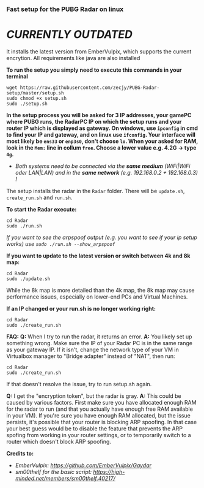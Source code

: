 ### Fast setup for the PUBG Radar on linux


# ***CURRENTLY OUTDATED***

It installs the latest version from EmberVulpix, which supports the current encrytion. All requirements like java are also installed

**To run the setup you simply need to execute this commands in your terminal**
```
wget https://raw.githubusercontent.com/zecjy/PUBG-Radar-setup/master/setup.sh
sudo chmod +x setup.sh
sudo ./setup.sh
```

**In the setup process you will be asked for 3 IP addresses, your gamePC where PUBG runs, the RadarPC IP on which the setup runs and your router IP which is displayed as gateway.
On windows, use `ipconfig` in cmd to find your IP and gateway, and on linux use `ifconfig`. Your interface will most likely be `ens33` or `enp3s0`, don't choose `lo`.
When your asked for RAM, look in the `Mem:` line in collum `free`. Choose a lower value e.g. 4.2G -> type `4g`.**

* *Both systems need to be connected via the **same medium** (WiFi|WiFi oder LAN|LAN) and in the **same network** (e.g. 192.168.0.2 + 192.168.0.3) !*

The setup installs the radar in the `Radar` folder. There will be `update.sh`, `create_run.sh` and `run.sh`.

**To start the Radar execute:**
```
cd Radar
sudo ./run.sh
```
*If you want to see the arpspoof output (e.g. you want to see if your ip setup works) use `sudo ./run.sh --show_arpspoof`*

**If you want to update to the latest version or switch between 4k and 8k map:**
```
cd Radar
sudo ./update.sh
```
While the 8k map is more detailed than the 4k map, the 8k map may cause performance issues, especially on lower-end PCs and Virtual Machines. 

**If an IP changed or your run.sh is no longer working right:**
```
cd Radar
sudo ./create_run.sh
```

**FAQ:**
**Q:** When I try to run the radar, it returns an error.
**A:** You likely set up something wrong. Make sure the IP of your Radar PC is in the same range as your gateway IP. If it isn't, change the network type of your VM in Virtualbox manager to "Bridge adapter" instead of "NAT", then run:
```
cd Radar
sudo ./create_run.sh
```
If that doesn't resolve the issue, try to run setup.sh again.

**Q:** I get the "encryption token", but the radar is gray.
**A:** This could be caused by various factors. First make sure you have allocated enough RAM for the radar to run (and that you actually have enough free RAM available in your VM). If you're sure you have enough RAM allocated, but the issue persists, it's possible that your router is blocking ARP spoofing. In that case your best guess would be to disable the feature that prevents the ARP spofing from working in your router settings, or to temporarily switch to a router which doesn't block ARP spoofing. 

**Credits to:**
* *EmberVulpix: https://github.com/EmberVulpix/Gaydar*
* *sm00thelf for the basic script: https://high-minded.net/members/sm00thelf.40217/*
